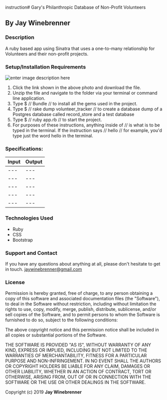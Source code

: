instruction# Gary's Philanthropic Database of Non-Profit Volunteers

## By **Jay Winebrenner**

### Description

A ruby based app using Sinatra that uses a one-to-many relationship for Volunteers and their non-profit projects.

### Setup/Installation Requirements

![enter image description here](https://i.imgur.com/KW12jKc.jpg "read")

 1. Click the link shown in the above photo and download the file.
 2. Unzip the file and navigate to the folder via your terminal or command line application.
 3. Type $ // Bundle // to install all the gems used in the project.
 4. Type $ // rake dump volunteer_tracker // to create a database dump of a Postgres database called record_store and a test database
 4. Type $ // ruby app.rb  // to start the project.
 5. For purposes of these instructions, anything inside of // is what is to be typed in the terminal. If the instruction says // hello // for example, you'd type just the word hello in the terminal.

### Specifications:

|Input|Output|
|---|---|
|---|---|
|---|---|
|---|---|
|---|---|
|---|---|

### Technologies Used

 - Ruby
 - CSS
 - Bootstrap

### Support and Contact

If you have any questions about anything at all, please don't hesitate to get in touch. jaywinebrenner@gmail.com


### License

Permission is hereby granted, free of charge, to any person obtaining a copy of this software and associated documentation files (the "Software"), to deal in the Software without restriction, including without limitation the rights to use, copy, modify, merge, publish, distribute, sublicense, and/or sell copies of the Software, and to permit persons to whom the Software is furnished to do so, subject to the following conditions:

The above copyright notice and this permission notice shall be included in all copies or substantial portions of the Software.

THE SOFTWARE IS PROVIDED "AS IS", WITHOUT WARRANTY OF ANY KIND, EXPRESS OR IMPLIED, INCLUDING BUT NOT LIMITED TO THE WARRANTIES OF MERCHANTABILITY, FITNESS FOR A PARTICULAR PURPOSE AND NON-INFRINGEMENT. IN NO EVENT SHALL THE AUTHORS OR COPYRIGHT HOLDERS BE LIABLE FOR ANY CLAIM, DAMAGES OR OTHER LIABILITY, WHETHER IN AN ACTION OF CONTRACT, TORT OR OTHERWISE, ARISING FROM, OUT OF OR IN CONNECTION WITH THE SOFTWARE OR THE USE OR OTHER DEALINGS IN THE SOFTWARE.

Copyright (c) 2019 **Jay Winebrenner**
